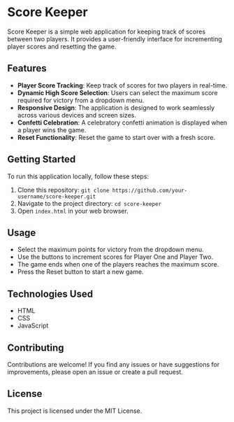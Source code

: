 # Score Keeper

Score Keeper is a simple web application for keeping track of scores between two players. It provides a user-friendly interface for incrementing player scores and resetting the game.

## Features
- **Player Score Tracking**: Keep track of scores for two players in real-time.
- **Dynamic High Score Selection**: Users can select the maximum score required for victory from a dropdown menu.
- **Responsive Design**: The application is designed to work seamlessly across various devices and screen sizes.
- **Confetti Celebration**: A celebratory confetti animation is displayed when a player wins the game.
- **Reset Functionality**: Reset the game to start over with a fresh score.

## Getting Started
To run this application locally, follow these steps:

1. Clone this repository: `git clone https://github.com/your-username/score-keeper.git`
2. Navigate to the project directory: `cd score-keeper`
3. Open `index.html` in your web browser.

## Usage
- Select the maximum points for victory from the dropdown menu.
- Use the buttons to increment scores for Player One and Player Two.
- The game ends when one of the players reaches the maximum score.
- Press the Reset button to start a new game.

## Technologies Used
- HTML
- CSS
- JavaScript

## Contributing
Contributions are welcome! If you find any issues or have suggestions for improvements, please open an issue or create a pull request.

## License
This project is licensed under the MIT License.
